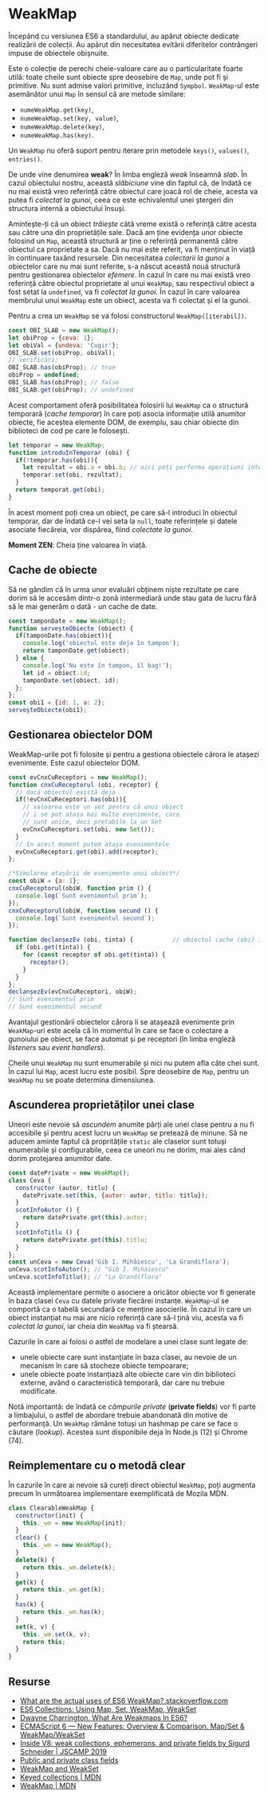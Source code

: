 # WeakMap

Începând cu versiunea ES6 a standardului, au apărut obiecte dedicate realizării de colecții. Au apărut din necesitatea evitării diferitelor contrângeri impuse de obiectele obișnuite.

Este o colecție de perechi cheie-valoare care au o particularitate foarte utilă: toate cheile sunt obiecte spre deosebire de `Map`, unde pot fi și primitive. Nu sunt admise valori primitive, incluzând `Sympbol`. `WeakMap`-ul este asemănător unui `Map` în sensul că are metode similare:

- `numeWeakMap.get(key)`,
- `numeWeakMap.set(key, value)`,
- `numeWeakMap.delete(key)`,
- `numeWeakMap.has(key)`.

Un `WeakMap` nu oferă suport pentru iterare prin metodele `keys()`, `values()`, `entries()`.

De unde vine denumirea **weak**? În limba engleză *weak* înseamnă *slab*. În cazul obiectului nostru, această *slăbiciune* vine din faptul că, de îndată ce nu mai există vreo referință către obiectul care joacă rol de cheie, acesta va putea fi *colectat la gunoi*, ceea ce este echivalentul unei ștergeri din structura internă a obiectului însuși.

Amintește-ți că un obiect *trăiește* câtă vreme există o referință către acesta sau către una din proprietățile sale. Dacă am ține evidența unor obiecte folosind un `Map`, această structură ar ține o referință permanentă către obiectul ca proprietate a sa. Dacă nu mai este referit, va fi menținut în viață în continuare taxând resursele. Din necesitatea *colectarii la gunoi* a obiectelor care nu mai sunt referite, s-a născut această nouă structură pentru gestionarea obiectelor *efemere*. În cazul în care nu mai există vreo referință către obiectul proprietate al unui `WeakMap`, sau respectivul obiect a fost setat la `undefined`, va fi *colectat la gunoi*. În cazul în care valoarea membrului unui `WeakMap` este un obiect, acesta va fi colectat și el la gunoi.

Pentru a crea un `WeakMap` se va folosi constructorul `WeakMap([iterabil])`.

```javascript
const OBI_SLAB = new WeakMap();
let obiProp = {ceva: 1};
let obiVal = {undeva: 'Cugir'};
OBI_SLAB.set(obiProp, obiVal);
// verificări:
OBI_SLAB.has(obiProp); // true
obiProp = undefined;
OBI_SLAB.has(obiProp); // false
OBI_SLAB.get(obiProp); // undefined
```

Acest comportament oferă posibilitatea folosirii lui `WeakMap` ca o structură temporară (*cache temporar*) în care poți asocia informație utilă anumitor obiecte, fie acestea elemente DOM, de exemplu, sau chiar obiecte din biblioteci de cod pe care le folosești.

```javascript
let temporar = new WeakMap;
function introduInTemporar (obi) {
  if(!temporar.has(obi)){
    let rezultat = obi.a + obi.b; // aici poți performa operațiuni intermediare înainte de stocare
    temporar.set(obi, rezultat);
  }
  return temporat.get(obi);
}
```

În acest moment poți crea un obiect, pe care să-l introduci în obiectul temporar, dar de îndată ce-l vei seta la `null`, toate referințele și datele asociate fiecăreia, vor dispărea, fiind *colectate la gunoi*.

**Moment ZEN**: Cheia ține valoarea în viață.

## Cache de obiecte

Să ne gândim că în urma unor evaluări obținem niște rezultate pe care dorim să le accesăm dintr-o zonă intermediară unde stau gata de lucru fără să le mai generăm o dată - un cache de date.

```javascript
const tamponDate = new WeakMap();
function serveșteObiecte (obiect) {
  if(tamponDate.has(obiect)){
    console.log('obiectul este deja în tampon');
    return tamponDate.get(obiect);
  } else {
    console.log('Nu este în tampon, îl bag!');
    let id = obiect.id;
    tamponDate.set(obiect, id);
  };
};
const obi1 = {id: 1, a: 2};
serveșteObiecte(obi1);
```

## Gestionarea obiectelor DOM

WeakMap-urile pot fi folosite și pentru a gestiona obiectele cărora le atașezi evenimente. Este cazul obiectelor DOM.

```javascript
const evCnxCuReceptori = new WeakMap();
function cnxCuReceptorul (obi, receptor) {
  // dacă obiectul există deja
  if(!evCnxCuReceptori.has(obi)){
    // valoarea este un set pentru că unui obiect
    // i se pot atașa mai multe evenimente, care
    // sunt unice, deci pretabile la un Set
    evCnxCuReceptori.set(obi, new Set());
  }
  // în acest moment putem atașa evenimentele
  evCnxCuReceptori.get(obi).add(receptor);
};

/*Simularea atașării de evenimente unui obiect*/
const obiW = {a: 1};
cnxCuReceptorul(obiW, function prim () {
  console.log(`Sunt evenimentul prim`);
});
cnxCuReceptorul(obiW, function secund () {
  console.log(`Sunt evenimentul secund`);
});

function declanșezEv (obi, tinta) {           // obiectul cache (obi) în care sunt contorizate elementele (tinta) cu receptori
  if (obi.get(tinta)) {
    for (const receptor of obi.get(tinta)) {
      receptor();
    }
  }
};
declanșezEv(evCnxCuReceptori, obiW);
// Sunt evenimentul prim
// Sunt evenimentul secund
```

Avantajul gestionării obiectelor cărora li se atașează evenimente prin `WeakMap`-uri este acela că în momentul în care se face o colectare a gunoiului pe obiect, se face automat și pe receptori (în limba engleză *listeners* sau *event handlers*).

Cheile unui `WeakMap` nu sunt enumerabile și nici nu putem afla câte chei sunt. În cazul lui `Map`, acest lucru este posibil. Spre deosebire de `Map`, pentru un `WeakMap` nu se poate determina dimensiunea.

## Ascunderea proprietăților unei clase

Uneori este nevoie să *ascundem* anumite părți ale unei clase pentru a nu fi accesibile și pentru acest lucru un `WeakMap` se pretează de minune. Să ne aducem aminte faptul că propritățile `static` ale claselor sunt totuși enumerabile și configurabile, ceea ce uneori nu ne dorim, mai ales când dorim protejarea anumitor date.

```javascript
const datePrivate = new WeakMap();
class Ceva {
  constructor (autor, titlu) {
    datePrivate.set(this, {autor: autor, titlu: titlu});
  }
  scotInfoAutor () {
    return datePrivate.get(this).autor;
  }
  scotInfoTitlu () {
    return datePrivate.get(this).titlu;
  }
};
const unCeva = new Ceva('Gib I. Mihăiescu', 'La Grandiflora');
unCeva.scotInfoAutor(); // "Gib I. Mihăiescu"
unCeva.scotInfoTitlu(); // "La Grandiflora"
```

Această implementare permite o asociere a oricâtor obiecte vor fi generate în baza clasei `Ceva` cu datele private fiecărei instanțe. `WeakMap`-ul se comportă ca o tabelă secundară ce menține asocierile. În cazul în care un obiect instanțiat nu mai are nicio referință care să-l țină viu, acesta va fi *colectat la gunoi*, iar cheia din `WeakMap` va fi ștearsă.

Cazurile în care ai folosi o astfel de modelare a unei clase sunt legate de:

- unele obiecte care sunt instanțiate în baza clasei, au nevoie de un mecanism în care să stocheze obiecte tempoarare;
- unele obiecte poate instanțiază alte obiecte care vin din biblioteci externe, având o caracteristică temporară, dar care nu trebuie modificate.

Notă importantă: de îndată ce *câmpurile private* (**private fields**) vor fi parte a limbajului, o astfel de abordare trebuie abandonată din motive de performanță. Un `WeakMap` rămâne totuși un hashmap pe care se face o căutare (*lookup*). Acestea sunt disponibile deja în Node.js (12) și Chrome (74).

## Reimplementare cu o metodă clear

În cazurile în care ai nevoie să cureți direct obiectul `WeakMap`, poți augmenta precum în următoarea implementare exemplificată de Mozila MDN.

```javascript
class ClearableWeakMap {
  constructor(init) {
    this._wm = new WeakMap(init);
  }
  clear() {
    this._wm = new WeakMap();
  }
  delete(k) {
    return this._wm.delete(k);
  }
  get(k) {
    return this._wm.get(k);
  }
  has(k) {
    return this._wm.has(k);
  }
  set(k, v) {
    this._wm.set(k, v);
    return this;
  }
}
```

## Resurse

- [What are the actual uses of ES6 WeakMap?.stackoverflow.com](https://stackoverflow.com/questions/29413222/what-are-the-actual-uses-of-es6-weakmap)
- [ES6 Collections: Using Map, Set, WeakMap, WeakSet](https://www.sitepoint.com/es6-collections-map-set-weakmap-weakset/)
- [Dwayne Charrington. What Are Weakmaps In ES6?](https://ilikekillnerds.com/2015/02/what-are-weakmaps-in-es6/)
- [ECMAScript 6 — New Features: Overview & Comparison. Map/Set & WeakMap/WeakSet](http://es6-features.org/#WeakLinkDataStructures)
- [Inside V8: weak collections, ephemerons, and private fields by Sigurd Schneider | JSCAMP 2019](https://www.youtube.com/watch?v=MQsUiqVCJMc&fbclid=IwAR3ybYMW2jDnNTA39t9qVph6HELfbguoynnLP9FOSnsDw5tTVHZ43pjC1Z8)
- [Public and private class fields](https://v8.dev/features/class-fields)
- [WeakMap and WeakSet](https://javascript.info/weakmap-weakset)
- [Keyed collections | MDN](https://developer.mozilla.org/en-US/docs/Web/JavaScript/Guide/Keyed_collections#weakmap_object)
- [WeakMap | MDN](https://developer.mozilla.org/en-US/docs/Web/JavaScript/Reference/Global_Objects/WeakMap)
